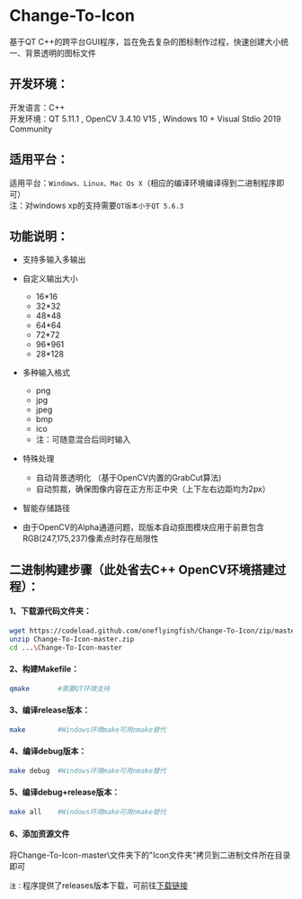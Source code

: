# Change-To-Icon
基于QT C++的跨平台GUI程序，旨在免去复杂的图标制作过程，快速创建大小统一、背景透明的图标文件

## 开发环境：
开发语言：C++  
开发环境：QT 5.11.1 , OpenCV 3.4.10 V15 , Windows 10 + Visual Stdio 2019 Community

## 适用平台：
适用平台：`Windows、Linux、Mac Os X`（相应的编译环境编译得到二进制程序即可）  
注：对windows xp的支持需要`QT版本小于QT 5.6.3`

## 功能说明： 
* 支持多输入多输出

* 自定义输出大小
  * 16*16
  * 32*32
  * 48*48
  * 64*64
  * 72*72
  * 96*961
  * 28*128

* 多种输入格式
  * png
  * jpg
  * jpeg
  * bmp
  * ico
  * 注：可随意混合后同时输入

* 特殊处理
  * 自动背景透明化 （基于OpenCV内置的GrabCut算法)
  * 自动剪裁，确保图像内容在正方形正中央（上下左右边距均为2px）

* 智能存储路径

* 由于OpenCV的Alpha通道问题，现版本自动抠图模块应用于前景包含RGB(247,175,237)像素点时存在局限性

## 二进制构建步骤（此处省去C++ OpenCV环境搭建过程）：
#### 1、下载源代码文件夹：
```Bash
wget https://codeload.github.com/oneflyingfish/Change-To-Icon/zip/master #可通过浏览器下载
unzip Change-To-Icon-master.zip                                          #可用其它方式解压
cd ...\Change-To-Icon-master
```

#### 2、构建Makefile：
``` Bash
qmake       #需要QT环境支持
```

#### 3、编译release版本：
```Bash
make        #Windows环境make可用nmake替代
```

#### 4、编译debug版本：
```Bash
make debug  #Windows环境make可用nmake替代
```

#### 5、编译debug+release版本：
```Bash
make all    #Windows环境make可用nmake替代
```
#### 6、添加资源文件
将Change-To-Icon-master\文件夹下的"Icon文件夹"拷贝到二进制文件所在目录即可

`注：`程序提供了releases版本下载，可前往[下载链接](https://github.com/oneflyingfish/Change-To-Icon/releases)
